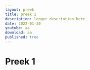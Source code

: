 ```yaml
---
layout: preek
title: preek 1
description: longer descriotion here
date: 2022-01-30
youtube: aa
download: aa
published: true
---
```

# Preek 1
